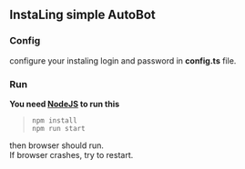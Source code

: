 ## InstaLing simple AutoBot


### Config
configure your instaling login and password in **config.ts** file.

### Run
**You need [NodeJS](https://nodejs.org) to run this**
> ```npm install```  
> ```npm run start```


then browser should run.  
If browser crashes, try to restart.
